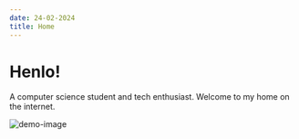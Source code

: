 ```yaml
---
date: 24-02-2024
title: Home
---
```


# Henlo!
A computer science student and tech enthusiast. Welcome to my home on the internet.

![demo-image](static/plane.jpg)
